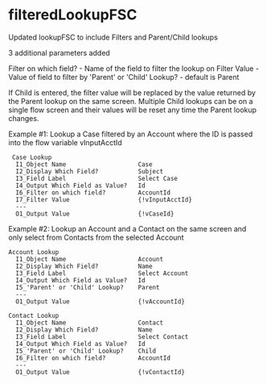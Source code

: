 # filteredLookupFSC
Updated lookupFSC to include Filters and Parent/Child lookups

3 additional parameters added

  Filter on which field? - Name of the field to filter the lookup on
  Filter Value - Value of field to filter by
  'Parent' or 'Child' Lookup? - default is Parent
     
   If Child is entered, the filter value will be replaced by the value returned by the Parent lookup on the same screen. 
   Multiple Child lookups can be on a single flow screen and their values will be reset any time the Parent lookup changes.

 
 Example #1: Lookup a Case filtered by an Account where the ID is passed into the flow variable vInputAcctId
 
     Case Lookup
      I1_Object Name                    Case
      I2_Display Which Field?           Subject
      I3_Field Label                    Select Case
      I4_Output Which Field as Value?   Id
      I6_Filter on which field?         AccountId
      I7_Filter Value                   {!vInputAcctId}
      ---
      O1_Output Value                   {!vCaseId}
      
      
 Example #2: Lookup an Account and a Contact on the same screen and only select from Contacts from the selected Account
  
    Account Lookup
      I1_Object Name                    Account
      I2_Display Which Field?           Name
      I3_Field Label                    Select Account
      I4_Output Which Field as Value?   Id
      I5_'Parent' or 'Child' Lookup?    Parent
      ---
      O1_Output Value                   {!vAccountId}
      
    Contact Lookup
      I1_Object Name                    Contact
      I2_Display Which Field?           Name
      I3_Field Label                    Select Contact
      I4_Output Which Field as Value?   Id
      I5_'Parent' or 'Child' Lookup?    Child
      I6_Filter on which field?         AccountId
      ---
      O1_Output Value                   {!vContactId}      
